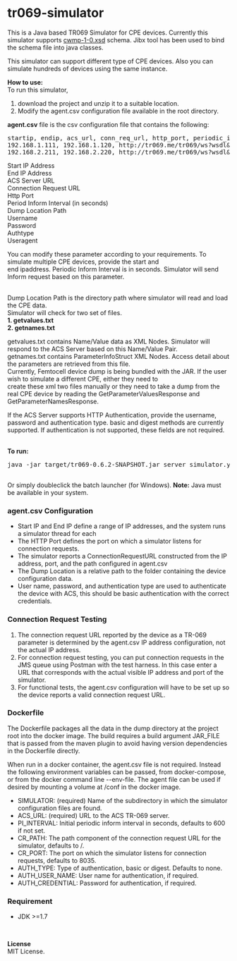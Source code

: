 tr069-simulator
===============

This is a Java based TR069 Simulator for CPE devices. Currently this simulator supports <a href="http://www.broadband-forum.org/cwmp/cwmp-1-0.xsd">cwmp-1-0.xsd</a>
schema. Jibx tool has been used to bind the schema file into java classes.

This simulator can support different type of CPE devices. Also you can simulate hundreds of devices using the same instance.

<b>How to use:</b><br>
To run this simulator,<br> 
1. download the project and unzip it to a suitable location.<br>
2. Modify the agent.csv configuration file available in the root directory.<br>

<b>agent.csv</b> file is the csv configuration file that contains the following:<br>
<div class="highlight"><pre>
<span class="c1">startip, endip, acs_url, conn_req_url, http_port, periodic_inform, dump_location, username, password, authtype, useragent, xmlformat</span>
<span class="kd">192.168.1.111, 192.168.1.120, http://tr069.me/tr069/ws?wsdl&probe=257ebf, /wsdl, 8035, 300, /dump/microcell/, user1, passwd1, basic</span>
<span class="kd">192.168.2.211, 192.168.2.220, http://tr069.me/tr069/ws?wsdl&probe=257ebf, /wsdl, 8035, 300, /dump/microcell/, user1, passwd1, basic</span>
</pre></div>
Start IP Address <br> 
End IP Address<br>
ACS Server URL<br>
Connection Request URL<br>
Http Port<br>
Period Inform Interval (in seconds)<br>
Dump Location Path<br>
Username<br>
Password<br>
Authtype<br>
Useragent<br>

You can modify these parameter according to your requirements. To simulate multiple CPE devices, provide the start and<br>
end ipaddress. Periodic Inform Interval is in seconds. Simulator will send Inform request based on this parameter.<br><br> 

Dump Location Path is the directory path where simulator will read and load the CPE data. <br>
Simulator will check for two set of files.<br>
<b>1. getvalues.txt</b><br>
<b>2. getnames.txt</b><br>

getvalues.txt contains Name/Value data as XML Nodes. Simulator will respond to the ACS Server based on this Name/Value Pair.<br>
getnames.txt contains ParameterInfoStruct XML Nodes. Access detail about the parameters are retrieved from this file.
<br>
Currently, Femtocell device dump is being bundled with the JAR. If the user wish to simulate a different CPE, either they need to <br>
create these xml two files manually or they need to take a dump from the real CPE device by reading the GetParameterValuesResponse
and GetParameterNamesResponse.<br>

If the ACS Server supports HTTP Authentication, provide the username, password and authentication type. basic and digest 
methods are currently supported. If authentication is not supported, these fields are not required.<br><br>

<b>To run:</b><br>
<div class="highlight"><pre>
java -jar target/tr069-0.6.2-SNAPSHOT.jar server simulator.yml<br>
</pre></div>
Or simply doubleclick the batch launcher (for Windows).
<b>Note:</b> Java must be available in your system.

### agent.csv Configuration
- Start IP and End IP define a range of IP addresses, and the system runs a simulator thread for each
- The HTTP Port defines the port on which a simulator listens for connection requests.
- The simulator reports a ConnectionRequestURL constructed from the IP address, port, and the path configured in agent.csv
- The Dump Location is a relative path to the folder containing the device configuration data.
- User name, password, and authentication type are used to authenticate the device with ACS, this should be basic authentication with the correct credentials.

### Connection Request Testing
1. The connection request URL reported by the device as a TR-069 parameter is determined by the agent.csv IP address configuration, not the actual IP address.
2. For connection request testing, you can put connection requests in the JMS queue using Postman with the test harness. In this case enter a URL that corresponds with the actual visible IP address and port of the simulator.
3. For functional tests, the agent.csv configuration will have to be set up so the device reports a valid connection request URL.

### Dockerfile
The Dockerfile packages all the data in the dump directory at the project root into the docker image.
The build requires a build argument JAR_FILE that is passed from the maven plugin to avoid having version dependencies
in the Dockerfile directly.

When run in a docker container, the agent.csv file is not required. Instead the following environment variables can be
passed, from docker-compose, or from the docker command line --env-file. The agent file
can be used if desired by mounting a volume at /conf in the docker image.

- SIMULATOR: (required) Name of the subdirectory in which the simulator configuration files are found.
- ACS_URL: (required) URL to the ACS TR-069 server.
- PI_INTERVAL: Initial periodic inform interval in seconds, defaults to 600 if not set.
- CR_PATH: The path component of the connection request URL for the simulator, defaults to /.
- CR_PORT: The port on which the simulator listens for connection requests, defaults to 8035.
- AUTH_TYPE: Type of authentication, basic or digest. Defaults to none.
- AUTH_USER_NAME: User name for authentication, if required.
- AUTH_CREDENTIAL: Password for authentication, if required.
 
### Requirement

- JDK >=1.7

<br>

<b>License</b><br>
MIT License.<br>



